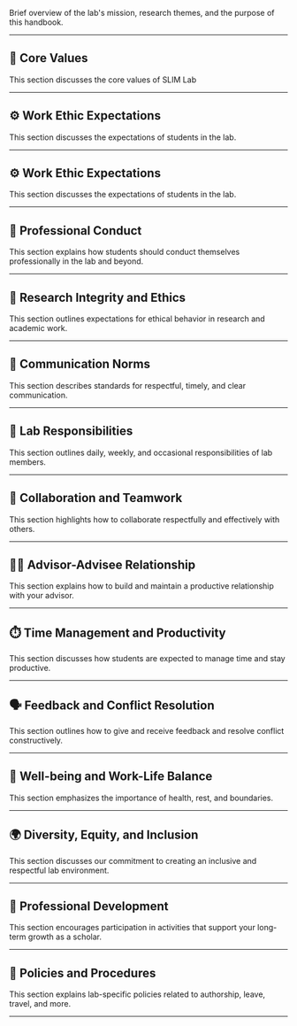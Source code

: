 

Brief overview of the lab's mission, research themes, and the purpose of this handbook.

---

## 🌟 Core Values

This section discusses the core values of SLIM Lab 

---

## ⚙️ Work Ethic Expectations

This section discusses the expectations of students in the lab. 

---

## ⚙️ Work Ethic Expectations

This section discusses the expectations of students in the lab.

---

## 🤝 Professional Conduct

This section explains how students should conduct themselves professionally in the lab and beyond.

---

## 🧪 Research Integrity and Ethics

This section outlines expectations for ethical behavior in research and academic work.

---

## 📣 Communication Norms

This section describes standards for respectful, timely, and clear communication.

---

## 🧹 Lab Responsibilities

This section outlines daily, weekly, and occasional responsibilities of lab members.

---

## 🤝 Collaboration and Teamwork

This section highlights how to collaborate respectfully and effectively with others.

---

## 👨‍🏫 Advisor-Advisee Relationship

This section explains how to build and maintain a productive relationship with your advisor.

---

## ⏱️ Time Management and Productivity

This section discusses how students are expected to manage time and stay productive.

---

## 🗣️ Feedback and Conflict Resolution

This section outlines how to give and receive feedback and resolve conflict constructively.

---

## 💚 Well-being and Work-Life Balance

This section emphasizes the importance of health, rest, and boundaries.

---

## 🌍 Diversity, Equity, and Inclusion

This section discusses our commitment to creating an inclusive and respectful lab environment.

---

## 🚀 Professional Development

This section encourages participation in activities that support your long-term growth as a scholar.

---

## 📄 Policies and Procedures

This section explains lab-specific policies related to authorship, leave, travel, and more.

---
